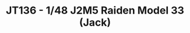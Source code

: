 ---
layout: product
title: "JT136 - 1/48 J2M5 Raiden Model 33 (Jack)"
price: "N/A" 
desc: "N/A"
img_path: "/assets/img/HASE 19193.webp"
brand: "N/A"
available: false
special_offer: false
new: false
soon: false
cat: "0N/A"
subcat: "0N/A"
subsubcat: "0N/A"
sifra: "HASE 19193"
popular: false
---